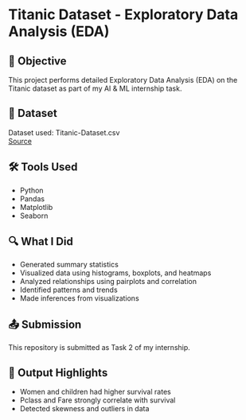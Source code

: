 # Titanic Dataset - Exploratory Data Analysis (EDA)

## 📌 Objective
This project performs detailed Exploratory Data Analysis (EDA) on the Titanic dataset as part of my AI & ML internship task.

## 📁 Dataset
Dataset used: Titanic-Dataset.csv  
[Source](https://www.kaggle.com/datasets/yasserh/titanic-dataset)

## 🛠 Tools Used
- Python
- Pandas
- Matplotlib
- Seaborn

## 🔍 What I Did
- Generated summary statistics
- Visualized data using histograms, boxplots, and heatmaps
- Analyzed relationships using pairplots and correlation
- Identified patterns and trends
- Made inferences from visualizations

## 📤 Submission
This repository is submitted as Task 2 of my internship.

## 🚀 Output Highlights
- Women and children had higher survival rates
- Pclass and Fare strongly correlate with survival
- Detected skewness and outliers in data

